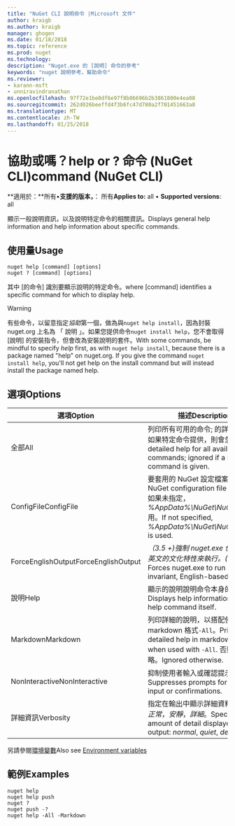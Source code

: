 ```yaml
---
title: "NuGet CLI 說明命令 |Microsoft 文件"
author: kraigb
ms.author: kraigb
manager: ghogen
ms.date: 01/18/2018
ms.topic: reference
ms.prod: nuget
ms.technology: 
description: "Nuget.exe 的 [說明] 命令的參考"
keywords: "nuget 說明參考，幫助命令"
ms.reviewer:
- karann-msft
- unniravindranathan
ms.openlocfilehash: 97f72e1be0df6e97f8b06696b2b3861800e4ea08
ms.sourcegitcommit: 262d026beeffd4f3b6fc47d780a2f701451663a8
ms.translationtype: MT
ms.contentlocale: zh-TW
ms.lasthandoff: 01/25/2018
---
```

# <a name="help-or--command-nuget-cli"></a><span data-ttu-id="fd0a7-104">協助或嗎？</span><span class="sxs-lookup"><span data-stu-id="fd0a7-104">help or ?</span></span> <span data-ttu-id="fd0a7-105">命令 (NuGet CLI)</span><span class="sxs-lookup"><span data-stu-id="fd0a7-105">command (NuGet CLI)</span></span>

<span data-ttu-id="fd0a7-106">**適用於：**所有&bullet;**支援的版本，**： 所有</span><span class="sxs-lookup"><span data-stu-id="fd0a7-106">**Applies to:** all &bullet; **Supported versions**: all</span></span>

<span data-ttu-id="fd0a7-107">顯示一般說明資訊，以及說明特定命令的相關資訊。</span><span class="sxs-lookup"><span data-stu-id="fd0a7-107">Displays general help information and help information about specific commands.</span></span>

## <a name="usage"></a><span data-ttu-id="fd0a7-108">使用量</span><span class="sxs-lookup"><span data-stu-id="fd0a7-108">Usage</span></span>

```cli
nuget help [command] [options]
nuget ? [command] [options]
```

<span data-ttu-id="fd0a7-109">其中 [的命令] 識別要顯示說明的特定命令。</span><span class="sxs-lookup"><span data-stu-id="fd0a7-109">where [command] identifies a specific command for which to display help.</span></span>

> [!Warning]
> <span data-ttu-id="fd0a7-110">有些命令，以留意指定*協助*第一個，做為與`nuget help install`，因為封裝 nuget.org 上名為 「 說明 」。如果您提供命令`nuget install help`，您不會取得 [說明] 的安裝指令，但會改為安裝說明的套件。</span><span class="sxs-lookup"><span data-stu-id="fd0a7-110">With some commands, be mindful to specify *help* first, as with `nuget help install`, because there is a package named "help" on nuget.org. If you give the command `nuget install help`, you'll not get help on the install command but will instead install the package named help.</span></span>

## <a name="options"></a><span data-ttu-id="fd0a7-111">選項</span><span class="sxs-lookup"><span data-stu-id="fd0a7-111">Options</span></span>

| <span data-ttu-id="fd0a7-112">選項</span><span class="sxs-lookup"><span data-stu-id="fd0a7-112">Option</span></span> | <span data-ttu-id="fd0a7-113">描述</span><span class="sxs-lookup"><span data-stu-id="fd0a7-113">Description</span></span> |
| --- | --- |
| <span data-ttu-id="fd0a7-114">全部</span><span class="sxs-lookup"><span data-stu-id="fd0a7-114">All</span></span> | <span data-ttu-id="fd0a7-115">列印所有可用的命令; 的詳細的說明如果特定命令提供，則會忽略。</span><span class="sxs-lookup"><span data-stu-id="fd0a7-115">Print detailed help for all available commands; ignored if a specific command is given.</span></span> |
| <span data-ttu-id="fd0a7-116">ConfigFile</span><span class="sxs-lookup"><span data-stu-id="fd0a7-116">ConfigFile</span></span> | <span data-ttu-id="fd0a7-117">要套用的 NuGet 設定檔案。</span><span class="sxs-lookup"><span data-stu-id="fd0a7-117">The NuGet configuration file to apply.</span></span> <span data-ttu-id="fd0a7-118">如果未指定， *%AppData%\NuGet\NuGet.Config*用。</span><span class="sxs-lookup"><span data-stu-id="fd0a7-118">If not specified, *%AppData%\NuGet\NuGet.Config* is used.</span></span> |
| <span data-ttu-id="fd0a7-119">ForceEnglishOutput</span><span class="sxs-lookup"><span data-stu-id="fd0a7-119">ForceEnglishOutput</span></span> | <span data-ttu-id="fd0a7-120">*（3.5 +)*強制 nuget.exe 使用不變，英文的文化特性來執行。</span><span class="sxs-lookup"><span data-stu-id="fd0a7-120">*(3.5+)* Forces nuget.exe to run using an invariant, English-based culture.</span></span> |
| <span data-ttu-id="fd0a7-121">說明</span><span class="sxs-lookup"><span data-stu-id="fd0a7-121">Help</span></span> | <span data-ttu-id="fd0a7-122">顯示的說明說明命令本身的資訊。</span><span class="sxs-lookup"><span data-stu-id="fd0a7-122">Displays help information for the help command itself.</span></span> |
| <span data-ttu-id="fd0a7-123">Markdown</span><span class="sxs-lookup"><span data-stu-id="fd0a7-123">Markdown</span></span> | <span data-ttu-id="fd0a7-124">列印詳細的說明，以搭配使用時的 markdown 格式`-All`。</span><span class="sxs-lookup"><span data-stu-id="fd0a7-124">Print detailed help in markdown format when used with `-All`.</span></span> <span data-ttu-id="fd0a7-125">否則會忽略。</span><span class="sxs-lookup"><span data-stu-id="fd0a7-125">Ignored otherwise.</span></span> |
| <span data-ttu-id="fd0a7-126">NonInteractive</span><span class="sxs-lookup"><span data-stu-id="fd0a7-126">NonInteractive</span></span> | <span data-ttu-id="fd0a7-127">抑制使用者輸入或確認提示。</span><span class="sxs-lookup"><span data-stu-id="fd0a7-127">Suppresses prompts for user input or confirmations.</span></span> |
| <span data-ttu-id="fd0a7-128">詳細資訊</span><span class="sxs-lookup"><span data-stu-id="fd0a7-128">Verbosity</span></span> | <span data-ttu-id="fd0a7-129">指定在輸出中顯示詳細資料的數量：*正常*，*安靜*，*詳細*。</span><span class="sxs-lookup"><span data-stu-id="fd0a7-129">Specifies the amount of detail displayed in the output: *normal*, *quiet*, *detailed*.</span></span> |

<span data-ttu-id="fd0a7-130">另請參閱[環境變數](cli-ref-environment-variables.md)</span><span class="sxs-lookup"><span data-stu-id="fd0a7-130">Also see [Environment variables](cli-ref-environment-variables.md)</span></span>

## <a name="examples"></a><span data-ttu-id="fd0a7-131">範例</span><span class="sxs-lookup"><span data-stu-id="fd0a7-131">Examples</span></span>

```cli
nuget help
nuget help push
nuget ?
nuget push -?
nuget help -All -Markdown
```
